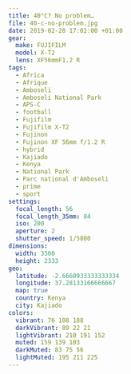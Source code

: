 ```yaml
---
title: 40°C? No problem…
file: 40-c-no-problem.jpg
date: 2019-02-28 17:02:00 +01:00
gear:
  make: FUJIFILM
  model: X-T2
  lens: XF56mmF1.2 R
tags:
  - Africa
  - Afrique
  - Amboseli
  - Amboseli National Park
  - APS-C
  - football
  - Fujifilm
  - Fujifilm X-T2
  - Fujinon
  - Fujinon XF 56mm f/1.2 R
  - hybrid
  - Kajiado
  - Kenya
  - National Park
  - Parc national d'Amboseli
  - prime
  - sport
settings:
  focal_length: 56
  focal_length_35mm: 84
  iso: 200
  aperture: 2
  shutter_speed: 1/5800
dimensions:
  width: 3500
  height: 2333
geo:
  latitude: -2.6660933333333334
  longitude: 37.28133166666667
  map: true
  country: Kenya
  city: Kajiado
colors:
  vibrant: 76 108 188
  darkVibrant: 89 22 21
  lightVibrant: 210 191 152
  muted: 159 139 103
  darkMuted: 83 75 56
  lightMuted: 195 211 225
---
```



